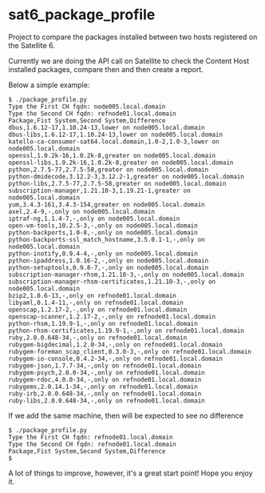 # sat6_package_profile
Project to compare the packages installed between two hosts registered on the Satellite 6.

Currently we are doing the API call on Satellite to check the Content Host installed packages, compare then and then create a report.

Below a simple example:
```
$ ./package_profile.py 
Type the First CH fqdn: node005.local.domain
Type the Second CH fqdn: refnode01.local.domain
Package,Fist System,Second System,Difference
dbus,1.6.12-17,1.10.24-13,lower on node005.local.domain
dbus-libs,1.6.12-17,1.10.24-13,lower on node005.local.domain
katello-ca-consumer-sat64.local.domain,1.0-2,1.0-3,lower on node005.local.domain
openssl,1.0.2k-16,1.0.2k-8,greater on node005.local.domain
openssl-libs,1.0.2k-16,1.0.2k-8,greater on node005.local.domain
python,2.7.5-77,2.7.5-58,greater on node005.local.domain
python-dmidecode,3.12.2-3,3.12.2-1,greater on node005.local.domain
python-libs,2.7.5-77,2.7.5-58,greater on node005.local.domain
subscription-manager,1.21.10-3,1.19.21-1,greater on node005.local.domain
yum,3.4.3-161,3.4.3-154,greater on node005.local.domain
axel,2.4-9,-,only on node005.local.domain
iptraf-ng,1.1.4-7,-,only on node005.local.domain
open-vm-tools,10.2.5-3,-,only on node005.local.domain
python-backports,1.0-8,-,only on node005.local.domain
python-backports-ssl_match_hostname,3.5.0.1-1,-,only on node005.local.domain
python-inotify,0.9.4-4,-,only on node005.local.domain
python-ipaddress,1.0.16-2,-,only on node005.local.domain
python-setuptools,0.9.8-7,-,only on node005.local.domain
subscription-manager-rhsm,1.21.10-3,-,only on node005.local.domain
subscription-manager-rhsm-certificates,1.21.10-3,-,only on node005.local.domain
bzip2,1.0.6-13,-,only on refnode01.local.domain
libyaml,0.1.4-11,-,only on refnode01.local.domain
openscap,1.2.17-2,-,only on refnode01.local.domain
openscap-scanner,1.2.17-2,-,only on refnode01.local.domain
python-rhsm,1.19.9-1,-,only on refnode01.local.domain
python-rhsm-certificates,1.19.9-1,-,only on refnode01.local.domain
ruby,2.0.0.648-34,-,only on refnode01.local.domain
rubygem-bigdecimal,1.2.0-34,-,only on refnode01.local.domain
rubygem-foreman_scap_client,0.3.0-3,-,only on refnode01.local.domain
rubygem-io-console,0.4.2-34,-,only on refnode01.local.domain
rubygem-json,1.7.7-34,-,only on refnode01.local.domain
rubygem-psych,2.0.0-34,-,only on refnode01.local.domain
rubygem-rdoc,4.0.0-34,-,only on refnode01.local.domain
rubygems,2.0.14.1-34,-,only on refnode01.local.domain
ruby-irb,2.0.0.648-34,-,only on refnode01.local.domain
ruby-libs,2.0.0.648-34,-,only on refnode01.local.domain
```
If we add the same machine, then will be expected to see no difference
```
$ ./package_profile.py 
Type the First CH fqdn: refnode01.local.domain
Type the Second CH fqdn: refnode01.local.domain
Package,Fist System,Second System,Difference
$ 
```

A lot of things to improve, however, it's a great start point! Hope you enjoy it.